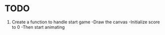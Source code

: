 # TODO
1. Create a function to handle start game
    -Draw the canvas
    -Initialize score to 0
    -Then start animating 
